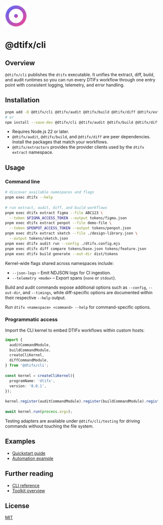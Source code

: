 <!-- markdownlint-disable MD041 -->
<!-- markdownlint-disable MD033 -->
<div align="left">
  <a href="https://dtifx.lapidist.net/cli/" target="_blank" rel="noopener">
    <img src="logo.svg" alt="DTIFx CLI logomark" width="72" height="72" />
  </a>
</div>
<h1>@dtifx/cli</h1>
<!-- markdownlint-enable MD033 -->
<!-- markdownlint-enable MD041 -->

## Overview

`@dtifx/cli` publishes the `dtifx` executable. It unifies the extract, diff, build, and audit
runtimes so you can run every DTIFx workflow through one entry point with consistent logging,
telemetry, and error handling.

## Installation

```bash
pnpm add -D @dtifx/cli @dtifx/audit @dtifx/build @dtifx/diff @dtifx/extractors
# or
npm install --save-dev @dtifx/cli @dtifx/audit @dtifx/build @dtifx/diff @dtifx/extractors
```

- Requires Node.js 22 or later.
- `@dtifx/audit`, `@dtifx/build`, and `@dtifx/diff` are peer dependencies. Install the packages that
  match your workflows.
- `@dtifx/extractors` provides the provider clients used by the `dtifx extract` namespace.

## Usage

### Command line

```bash
# discover available namespaces and flags
pnpm exec dtifx --help

# run extract, audit, diff, and build workflows
pnpm exec dtifx extract figma --file ABC123 \
  --token $FIGMA_ACCESS_TOKEN --output tokens/figma.json
pnpm exec dtifx extract penpot --file demo-file \
  --token $PENPOT_ACCESS_TOKEN --output tokens/penpot.json
pnpm exec dtifx extract sketch --file ./design-library.json \
  --output tokens/sketch.json
pnpm exec dtifx audit run --config ./dtifx.config.mjs
pnpm exec dtifx diff compare tokens/base.json tokens/feature.json
pnpm exec dtifx build generate --out-dir dist/tokens
```

Kernel-wide flags shared across namespaces include:

- `--json-logs` – Emit NDJSON logs for CI ingestion.
- `--telemetry <mode>` – Export spans (`none` or `stdout`).

Build and audit commands expose additional options such as `--config`, `--out-dir`, and `--timings`,
while diff-specific options are documented within their respective `--help` output.

Run `dtifx <namespace> <command> --help` for command-specific options.

### Programmatic access

Import the CLI kernel to embed DTIFx workflows within custom hosts:

```ts
import {
  auditCommandModule,
  buildCommandModule,
  createCliKernel,
  diffCommandModule,
} from '@dtifx/cli';

const kernel = createCliKernel({
  programName: 'dtifx',
  version: '0.0.1',
});

kernel.register(auditCommandModule).register(buildCommandModule).register(diffCommandModule);

await kernel.run(process.argv);
```

Testing adapters are available under `@dtifx/cli/testing` for driving commands without touching the
file system.

## Examples

- [Quickstart guide](../../docs/guides/getting-started.md)
- [Automation example](../../docs/examples/automation.md)

## Further reading

- [CLI reference](https://dtifx.lapidist.net/reference/cli)
- [Toolkit overview](https://dtifx.lapidist.net/overview/)

## License

[MIT](LICENSE)
